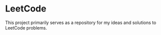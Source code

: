 # LeetCode

This project primarily serves as a repository for my ideas and solutions to LeetCode problems.
